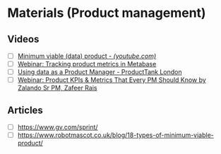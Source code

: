 # Materials (Product management)

## Videos

- [ ] [Minimum viable (data) product - _(youtube.com)_](https://www.youtube.com/watch?v=VdiYC8LU4a0&pp=ygUdcHJvZHVjdCBtZXRyaWNzIHZpc3VhbGl6YXRpb24%3D)
- [ ] [Webinar: Tracking product metrics in Metabase](https://www.youtube.com/watch?v=WLP600a3-8g)
- [ ] [Using data as a Product Manager - ProductTank London](https://www.youtube.com/watch?v=Vx9oInMU418)
- [ ] [Webinar: Product KPIs & Metrics That Every PM Should Know by Zalando Sr PM, Zafeer Rais](https://www.youtube.com/watch?v=WBqyg0Nx2_Q)

## Articles

- [ ] <https://www.gv.com/sprint/>
- [ ] <https://www.robotmascot.co.uk/blog/18-types-of-minimum-viable-product/>
